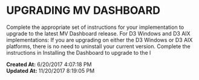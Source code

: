 # UPGRADING MV DASHBOARD

Complete the appropriate set of instructions for your implementation to upgrade to the latest MV Dashboard release. For D3 Windows and D3 AIX implementations: If you are upgrading on either the D3 Windows or D3 AIX platforms, there is no need to uninstall your current version. Complete the instructions in Installing the Dashboard to upgrade to the l  

**Created At:** 6/20/2017 4:07:18 PM  
**Updated At:** 11/20/2017 8:19:05 PM  

